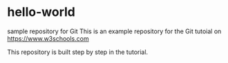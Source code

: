 # hello-world
sample repository for Git 
This is an example repository for the Git tutoial on https://www.w3schools.com

This repository is built step by step in the tutorial.